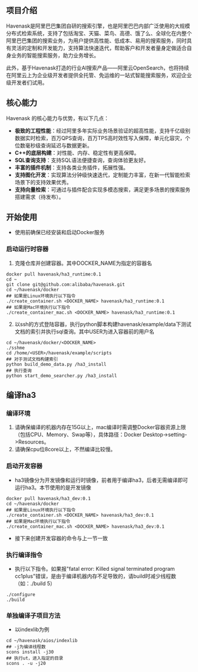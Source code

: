 ## 项目介绍
Havenask是阿里巴巴集团自研的搜索引擎，也是阿里巴巴内部广泛使用的大规模分布式检索系统，支持了包括淘宝、天猫、菜鸟、高德、饿了么、全球化在内整个阿里巴巴集团的搜索业务，为用户提供高性能、低成本、易用的搜索服务，同时具有灵活的定制和开发能力，支持算法快速迭代，帮助客户和开发者量身定做适合自身业务的智能搜索服务，助力业务增长。

此外，基于Havenask打造的行业AI搜索产品——阿里云OpenSearch，也将持续在阿里云上为企业级开发者提供全托管、免运维的一站式智能搜索服务，欢迎企业级开发者们试用。
## 核心能力
Havenask 的核心能力与优势，有以下几点：
* <strong>极致的工程性能</strong>：经过阿里多年实际业务场景验证的超高性能，支持千亿级别数据实时检索，百万QPS查询，百万TPS高时效性写入保障，单元化容灾，个位数毫秒级查询延迟与数据更新。
* <strong>C++的底层构建</strong>：对性能、内存、稳定性有更高保障。
* <strong>SQL查询支持</strong>：支持SQL语法便捷查询，查询体验更友好。
* <strong>丰富的插件机制</strong>：支持各类业务插件，拓展性强。
* <strong>支持图化开发</strong>：实现算法分钟级快速迭代，定制能力丰富，在新一代智能检索场景下的支持效果优秀。
* <strong>支持向量检索</strong>：可通过与插件配合实现多模态搜索，满足更多场景的搜索服务搭建需求（待发布）。



## 开始使用
* 使用前确保已经安装和启动Docker服务
### 启动运行时容器
1. 克隆仓库并创建容器。其中DOCKER_NAME为指定的容器名
```
docker pull havenask/ha3_runtime:0.1
cd ~
git clone git@github.com:alibaba/havenask.git
cd ~/havenask/docker
## 如果是Linux环境执行以下指令
./create_container.sh <DOCKER_NAME> havenask/ha3_runtime:0.1
## 如果是Mac环境执行以下指令
./create_container_mac.sh <DOCKER_NAME> havenask/ha3_runtime:0.1
```
2. 以ssh的方式登陆容器，执行python脚本构建havenask/example/data下测试文档的索引并执行sql查询。其中USER为进入容器前的用户名 
```
cd ~/havenask/docker/<DOCKER_NAME>
./sshme
cd /home/<USER>/havenask/example/scripts
## 对于测试文档构建索引
python build_demo_data.py /ha3_install
## 执行查询
python start_demo_searcher.py /ha3_install
```
## 编译ha3
### 编译环境
1. 请确保编译的机器内存在15G以上，mac编译时需调整Docker容器资源上限（包括CPU、Memory、Swap等），具体路径：Docker Desktop->setting->Resources。
2. 请确保cpu位8core以上，不然编译比较慢。
### 启动开发容器
* ha3镜像分为开发镜像和运行时镜像，前者用于编译ha3，后者无需编译即可运行ha3。本节使用的是开发镜像
```
docker pull havenask/ha3_dev:0.1
cd ~/havenask/docker
## 如果是Linux环境执行以下指令
./create_container.sh <DOCKER_NAME> havenask/ha3_dev:0.1
## 如果是Mac环境执行以下指令
./create_container_mac.sh <DOCKER_NAME> havenask/ha3_dev:0.1
```
* 接下来创建开发容器的命令与上一节一致
  
### 执行编译指令
* 执行以下指令。如果报"fatal error: Killed signal terminated program cc1plus"错误，是由于编译机器内存不足导致的，请build时减少线程数（如：./build 5）
```
./configure
./build
```
### 单独编译子项目方法
* 以indexlib为例
```
cd ~/havenask/aios/indexlib
## -j为编译线程数
scons install -j30
## 执行ut，进入指定的目录
scons . -u -j20
```
